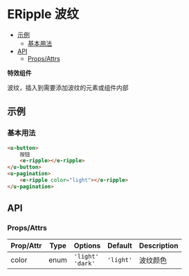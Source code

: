<!-- 该 README.md 根据 api.yaml 和 docs/*.md 自动生成，为了方便在 GitHub 和 NPM 上查阅。如需修改，请查看源文件 -->

# ERipple 波纹

- [示例](#示例)
    - [基本用法](#基本用法)
- [API]()
    - [Props/Attrs](#propsattrs)

**特效组件**

波纹，插入到需要添加波纹的元素或组件内部

## 示例
### 基本用法

``` html
<u-button>
    按钮
    <e-ripple></e-ripple>
</u-button>
<u-pagination>
    <e-ripple color="light"></e-ripple>
</u-pagination>
```

## API
### Props/Attrs

| Prop/Attr | Type | Options | Default | Description |
| --------- | ---- | ------- | ------- | ----------- |
| color | enum | `'light'`<br/>`'dark'` | `'light'` | 波纹颜色 |

